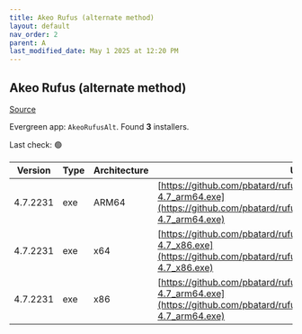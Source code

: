 ```yaml
---
title: Akeo Rufus (alternate method)
layout: default
nav_order: 2
parent: A
last_modified_date: May 1 2025 at 12:20 PM
---
```


## Akeo Rufus (alternate method)

[Source](https://rufus.ie)

Evergreen app: `AkeoRufusAlt`. Found **3** installers.

Last check: 🟢

| Version  | Type | Architecture | URI                                                                                                                                                        |
| -------- | ---- | ------------ | ---------------------------------------------------------------------------------------------------------------------------------------------------------- |
| 4.7.2231 | exe  | ARM64        | [https://github.com/pbatard/rufus/releases/download/v4.7/rufus-4.7_arm64.exe](https://github.com/pbatard/rufus/releases/download/v4.7/rufus-4.7_arm64.exe) |
| 4.7.2231 | exe  | x64          | [https://github.com/pbatard/rufus/releases/download/v4.7/rufus-4.7_x86.exe](https://github.com/pbatard/rufus/releases/download/v4.7/rufus-4.7_x86.exe)     |
| 4.7.2231 | exe  | x86          | [https://github.com/pbatard/rufus/releases/download/v4.7/rufus-4.7_arm64.exe](https://github.com/pbatard/rufus/releases/download/v4.7/rufus-4.7_arm64.exe) |

